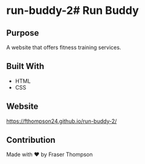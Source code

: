 # run-buddy-2# Run Buddy

## Purpose
A website that offers fitness training services.

## Built With
* HTML
* CSS

## Website
https://fthompson24.github.io/run-buddy-2/

## Contribution
Made with ❤️ by Fraser Thompson
